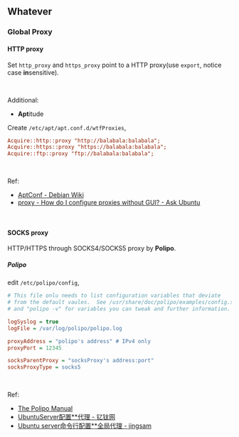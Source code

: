 ## Whatever

### Global Proxy

#### HTTP proxy

Set ```http_proxy``` and ```https_proxy``` point to a HTTP proxy(use ```export```, notice case **in**sensitive).

<br/>

Additional:

- **Apt**itude

Create ```/etc/apt/apt.conf.d/wtfProxies```,

```ini
Acquire::http::proxy "http://balabala:balabala";
Acquire::https::proxy "https://balabala:balabala";
Acquire::ftp::proxy "ftp://balabala:balabala";
```

<br/>

Ref:

- [AptConf - Debian Wiki](https://wiki.debian.org/AptConf)
- [proxy - How do I configure proxies without GUI? - Ask Ubuntu](https://askubuntu.com/questions/175172/how-do-i-configure-proxies-without-gui)

<br/>

#### SOCKS proxy

HTTP/HTTPS through SOCKS4/SOCKS5 proxy by **Polipo**.

##### Polipo

edit ```/etc/polipo/config```,

```ini
# This file onlu needs to list configuration variables that deviate
# from the default vaules.  See /usr/share/doc/polipo/examples/config.sample
# and "polipo -v" for variables you can tweak and further information.

logSyslog = true
logFile = /var/log/polipo/polipo.log

proxyAddress = "polipo's address" # IPv4 only
proxyPort = 12345

socksParentProxy = "socksProxy's address:port"
socksProxyType = socks5
```

<br/>

Ref:

- [The Polipo Manual](https://www.irif.fr/~jch/software/polipo/polipo.html)
- [UbuntuServer配置\*\*代理 - 钇钛网](https://blog.yourtion.com/ubuntu-server-add-shadowsocks-proxy.html)
- [Ubuntu server命令行配置\*\*全局代理 - jingsam](https://jingsam.github.io/2016/05/08/setup-shadowsocks-http-proxy-on-ubuntu-server.html)
